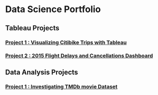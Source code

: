 # Data Science Portfolio
[logo]: https://github.com/jaishwin/DS-Portfolio/blob/master/images/PicsArt_06-22-01.42.12.jpg "Welcome to my Data Science Portfolio"

## Tableau Projects
### [Project 1 : Visualizing Citibike Trips with Tableau](https://public.tableau.com/profile/jayant.jaishwin#!/vizhome/VisualizingCitibikeTrips2018/Feb2018)
### [Project 2 : 2015 Flight Delays and Cancellations Dashboard](https://public.tableau.com/profile/jayant.jaishwin#!/vizhome/Flight2015Dashboard/DashboardofFlights2015)

## Data Analysis Projects
### [Project 1 : Investigating TMDb movie Dataset](https://github.com/jaishwin/Data-Analyst-Nanodegree/blob/master/TMDb%20Dataset.ipynb)
